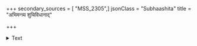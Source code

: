 +++
secondary_sources = [ "MSS_2305",]
jsonClass = "Subhaashita"
title = "अभिमन्त्र्य शुचिविधानाद्"

+++

<details><summary>Text</summary>

अभिमन्त्र्य शुचिविधानाद् आज्याढ्यं हस्तिकर्णजं चूर्णम्।  
योऽश्नाति स हि नरः स्याद् यथेष्टचेष्टोऽपि दीर्घायुः॥
</details>
